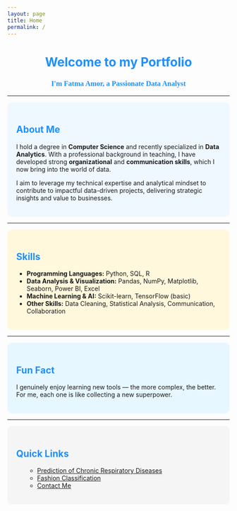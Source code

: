 ```yaml
---
layout: page
title: Home
permalink: /
---
```


<!-- Google Fonts import -->
<link href="https://fonts.googleapis.com/css2?family=Dancing+Script&display=swap" rel="stylesheet">

<!-- Header -->
<div style="text-align:center; margin-top:30px;">
  <h1 style="color:#1E90FF;">Welcome to my Portfolio</h1>
  <h3 style="color:#1E90FF; font-family: 'Dancing Script', cursive;">
    I'm Fatma Amor, a Passionate Data Analyst
  </h3>
</div>

<hr>

<!-- About Me Section -->
<div style="background-color:#f0f8ff; padding:20px; border-radius:10px;">
  <h2 style="color:#1E90FF;">About Me</h2>
  <p>
    I hold a degree in <strong>Computer Science</strong> and recently specialized in <strong>Data Analytics</strong>.  
    With a professional background in teaching, I have developed strong <strong>organizational</strong> and <strong>communication skills</strong>, which I now bring into the world of data.
  </p>
  <p>
    I aim to leverage my technical expertise and analytical mindset to contribute to impactful data-driven projects, delivering strategic insights and value to businesses.
  </p>
</div>

<hr>

<!-- Skills Section -->
<div style="background-color:#fff8dc; padding:20px; border-radius:10px;">
  <h2 style="color:#1E90FF;">Skills</h2>
  <ul>
    <li><strong>Programming Languages:</strong> Python, SQL, R</li>
    <li><strong>Data Analysis & Visualization:</strong> Pandas, NumPy, Matplotlib, Seaborn, Power BI, Excel</li>
    <li><strong>Machine Learning & AI:</strong> Scikit-learn, TensorFlow (basic)</li>
    <li><strong>Other Skills:</strong> Data Cleaning, Statistical Analysis, Communication, Collaboration</li>
  </ul>
</div>

<hr>

<!-- Fun Fact Section -->
<div style="background-color:#e6f7ff; padding:20px; border-radius:10px;">
  <h2 style="color:#1E90FF;">Fun Fact</h2>
  <p>
    I genuinely enjoy learning new tools — the more complex, the better.  
    For me, each one is like collecting a new superpower.
  </p>
</div>

<hr>

<!-- Quick Links Section -->
<div style="background-color:#f5f5f5; padding:20px; border-radius:10px;">
  <h2 style="color:#1E90FF;">Quick Links</h2>
<ul>
<ul>
  <li><a href="Projet1">Prediction of Chronic Respiratory Diseases</a></li>
  <li><a href="Projet2">Fashion Classification</a></li>
  <li><a href="contact">Contact Me</a></li>
</ul>

</ul>


</div>










